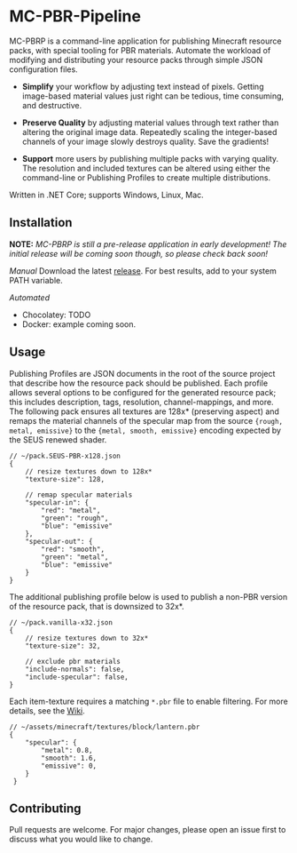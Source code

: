 # MC-PBR-Pipeline

MC-PBRP is a command-line application for publishing Minecraft resource packs, with special tooling for PBR materials. Automate the workload of modifying and distributing your resource packs through simple JSON configuration files.

 - **Simplify** your workflow by adjusting text instead of pixels. Getting image-based material values just right can be tedious, time consuming, and destructive.

 - **Preserve Quality** by adjusting material values through text rather than altering the original image data. Repeatedly scaling the integer-based channels of your image slowly destroys quality. Save the gradients!

 - **Support** more users by publishing multiple packs with varying quality. The resolution and included textures can be altered using either the command-line or Publishing Profiles to create multiple distributions.

Written in .NET Core; supports Windows, Linux, Mac.

## Installation

**NOTE:** _MC-PBRP is still a pre-release application in early development! The initial release will be coming soon though, so please check back soon!_

*Manual*
Download the latest [release](https://github.com/null511/MC-PBR-Pipeline/releases). For best results, add to your system PATH variable.

*Automated*
- Chocolatey: TODO
- Docker: example coming soon.

## Usage

Publishing Profiles are JSON documents in the root of the source project that describe how the resource pack should be published. Each profile allows several options to be configured for the generated resource pack; this includes description, tags, resolution, channel-mappings, and more. The following pack ensures all textures are 128x* (preserving aspect) and remaps the material channels of the specular map from the source `{rough, metal, emissive}` to the `{metal, smooth, emissive}` encoding expected by the SEUS renewed shader.

```
// ~/pack.SEUS-PBR-x128.json
{
	// resize textures down to 128x*
	"texture-size": 128,

	// remap specular materials
	"specular-in": {
		"red": "metal",
		"green": "rough",
		"blue": "emissive"
	},
	"specular-out": {
		"red": "smooth",
		"green": "metal",
		"blue": "emissive"
	}
}
```

The additional publishing profile below is used to publish a non-PBR version of the resource pack, that is downsized to 32x\*.
```
// ~/pack.vanilla-x32.json
{
	// resize textures down to 32x*
	"texture-size": 32,

	// exclude pbr materials
	"include-normals": false,
	"include-specular": false,
}
```

Each item-texture requires a matching `*.pbr` file to enable filtering. For more details, see the [Wiki](/wiki/File-Loading).
```
// ~/assets/minecraft/textures/block/lantern.pbr
{
 	"specular": {
 		"metal": 0.8,
 		"smooth": 1.6,
 		"emissive": 0,
 	}
 }
```

## Contributing
Pull requests are welcome. For major changes, please open an issue first to discuss what you would like to change.

